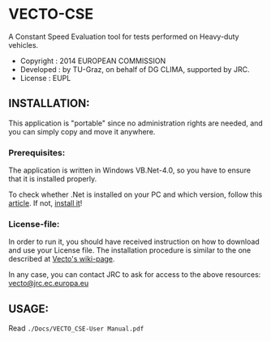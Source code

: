 VECTO-CSE
=========
A Constant Speed Evaluation tool for tests performed on Heavy-duty vehicles.
* Copyright : 2014 EUROPEAN COMMISSION
* Developed : by TU-Graz, on behalf of DG CLIMA, supported by JRC.
* License   : EUPL


## INSTALLATION:

This application is "portable" since no administration rights are needed, 
and you can simply copy and move it anywhere. 

### Prerequisites:

The application is written in Windows VB.Net-4.0, so you have to ensure 
that it is installed properly.

To check whether .Net is installed on your PC and which version, 
follow this [article](http://support.microsoft.com/kb/318785/en-us).
If not, [install it](http://msdn.microsoft.com/en-us/library/vstudio/5a4x27ek%28v=vs.100%29.aspx)!



### License-file:

In order to run it, you should have received instruction on how to download 
and use your License file.  The installation procedure is similar to the one
described at [Vecto's wiki-page](https://webgate.ec.europa.eu/CITnet/confluence/display/VECTO/Installation+instructions).

In any case, you can contact JRC to ask for access to the above resources: 
    vecto@jrc.ec.europa.eu




## USAGE:

Read `./Docs/VECTO_CSE-User Manual.pdf`
